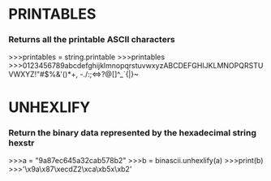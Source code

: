 # PRINTABLES
### Returns all the printable ASCII characters

\>\>\>printables = string.printable
\>\>\>printables
\>\>\>0123456789abcdefghijklmnopqrstuvwxyzABCDEFGHIJKLMNOPQRSTUVWXYZ!"#$%&'()*+, -./:;<=>?@[\]^_`{|}~ 


# UNHEXLIFY
### Return the binary data represented by the hexadecimal string hexstr

\>\>\>a = "9a87ec645a32cab578b2"
\>\>\>b = binascii.unhexlify(a)
\>\>\>print(b)
\>\>\>'\x9a\x87\xecdZ2\xca\xb5x\xb2'

